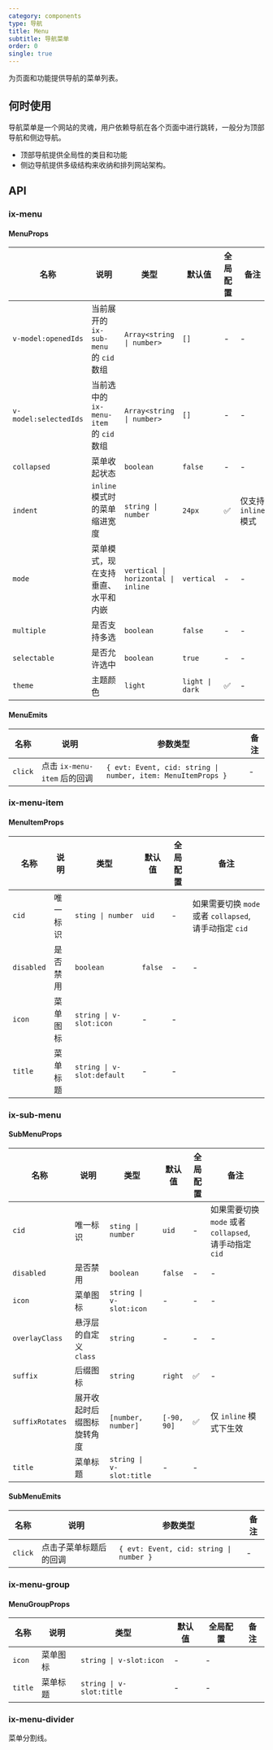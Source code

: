 ```yaml
---
category: components
type: 导航
title: Menu
subtitle: 导航菜单
order: 0
single: true
---
```


为页面和功能提供导航的菜单列表。

## 何时使用

导航菜单是一个网站的灵魂，用户依赖导航在各个页面中进行跳转，一般分为顶部导航和侧边导航。

- 顶部导航提供全局性的类目和功能
- 侧边导航提供多级结构来收纳和排列网站架构。

## API

### ix-menu

#### MenuProps

| 名称 | 说明 | 类型  | 默认值 | 全局配置 | 备注 |
| --- | --- | --- | --- | --- | --- |
| `v-model:openedIds` | 当前展开的 `ix-sub-menu` 的 `cid` 数组 | `Array<string \| number>` | `[]` | - | - |
| `v-model:selectedIds` | 当前选中的 `ix-menu-item` 的 `cid` 数组 | `Array<string \| number>` | `[]` | - | - |
| `collapsed` | 菜单收起状态 | `boolean` | `false` | - | - |
| `indent` | `inline` 模式时的菜单缩进宽度 | `string \| number` | `24px` | ✅ | 仅支持 `inline` 模式 |
| `mode` | 菜单模式，现在支持垂直、水平和内嵌 | `vertical \| horizontal \| inline` | `vertical` | - | - |
| `multiple` | 是否支持多选 | `boolean` | `false` | - | - |
| `selectable` | 是否允许选中 | `boolean` | `true` | - | - |
| `theme` | 主题颜色 | `light` | `light \| dark` | ✅ | - |

#### MenuEmits

| 名称 | 说明 | 参数类型 | 备注 |
| --- | --- | --- | --- |
| `click` | 点击 `ix-menu-item` 后的回调 | `{ evt: Event, cid: string \| number, item: MenuItemProps }` | - |

### ix-menu-item

#### MenuItemProps

| 名称 | 说明 | 类型  | 默认值 | 全局配置 | 备注 |
| --- | --- | --- | --- | --- | --- |
| `cid` | 唯一标识 | `sting \| number` | `uid` | - | 如果需要切换 `mode` 或者 `collapsed`, 请手动指定 `cid` |
| `disabled` | 是否禁用 | `boolean` | `false` | - | - |
| `icon` | 菜单图标| `string \| v-slot:icon` | - | - |
| `title` | 菜单标题 | `string \| v-slot:default`  | - | - |

### ix-sub-menu

#### SubMenuProps

| 名称 | 说明 | 类型  | 默认值 | 全局配置 | 备注 |
| --- | --- | --- | --- | --- | --- |
| `cid` | 唯一标识 | `sting \| number` | `uid` | - | 如果需要切换 `mode` 或者 `collapsed`, 请手动指定 `cid` |
| `disabled` | 是否禁用 | `boolean` | `false` | - | - |
| `icon` | 菜单图标| `string \| v-slot:icon` | - | - | - |
| `overlayClass` | 悬浮层的自定义 `class` | `string` | - | - | - |
| `suffix` | 后缀图标 | `string` | `right` | ✅ | - |
| `suffixRotates` | 展开收起时后缀图标旋转角度 | `[number, number]` | `[-90, 90]` | ✅ | 仅 `inline` 模式下生效 |
| `title` | 菜单标题 | `string \| v-slot:title`  | - | - |

#### SubMenuEmits

| 名称 | 说明 | 参数类型 | 备注 |
| --- | --- | --- | --- |
| `click` | 点击子菜单标题后的回调 | `{ evt: Event, cid: string \| number }` | - |

### ix-menu-group

#### MenuGroupProps

| 名称 | 说明 | 类型  | 默认值 | 全局配置 | 备注 |
| --- | --- | --- | --- | --- | --- |
| `icon` | 菜单图标| `string \| v-slot:icon` | - | - |
| `title` | 菜单标题 | `string \| v-slot:title`  | - | - |

### ix-menu-divider

菜单分割线。
